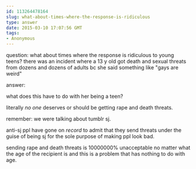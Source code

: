 ```yaml
---
id: 113264478164
slug: what-about-times-where-the-response-is-ridiculous
type: answer
date: 2015-03-10 17:07:56 GMT
tags:
- Anonymous
---
```

question: what about times where the response is ridiculous to young teens? there was an incident where a 13 y old got death and sexual threats from dozens and dozens of adults bc she said something like "gays are weird"

answer: <p>what does this have to do with her being a teen?</p><p>literally _no one_ deserves or should be getting rape and death threats.</p><p>remember: we were talking about tumblr sj.&nbsp;</p><p>anti-sj ppl have gone on _record_ to admit that they send threats under the guise of being sj for the sole purpose of making ppl look bad.&nbsp;</p><p>sending rape and death threats is 10000000% unacceptable no matter what the age of the recipient is and this is a problem that has nothing to do with age.&nbsp;</p>